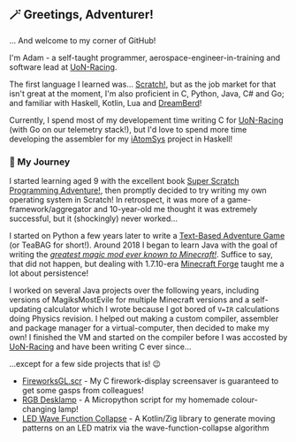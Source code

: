 ## 🪄 Greetings, Adventurer!
... And welcome to my corner of GitHub!

I'm Adam - a self-taught programmer, aerospace-engineer-in-training and software lead at [UoN-Racing](https://github.com/uon-fs).

The first language I learned was... [Scratch!](https://scratch.mit.edu/), but as the job market for that isn't great at the moment, I'm also proficient in C, Python, Java,
  C# and Go; and familiar with Haskell, Kotlin, Lua and [DreamBerd](https://github.com/atom-dispencer/DreamBerd)!

Currently, I spend most of my developement time writing C for [UoN-Racing](https://github.com/uon-fs) (with Go on our telemetry stack!), but I'd love to spend more time
  developing the assembler for my [iAtomSys](https://github.com/atom-dispencer/iAtomSys) project in Haskell!

### 🌱 My Journey

I started learning aged 9 with the excellent book [Super Scratch Programming Adventure!](https://www.amazon.co.uk/Scratch-Programming-Adventure-Covers-Version/dp/1593274092),
  then promptly decided to try writing my own operating system in Scratch! In retrospect, it was more of a game-framework/aggregator and 10-year-old me thought it was 
  extremely successful, but it (shockingly) never worked...
  
I started on Python a few years later to write a [Text-Based Adventure Game](https://github.com/atom-dispencer/codename_TeaBAG) (or TeaBAG for short!).
  Around 2018 I began to learn Java with the goal of writing the [*greatest magic mod ever known to Minecraft!*](https://github.com/atom-dispencer/MagiksMostEvile). Suffice 
  to say, that did not happen, but dealing with 1.7.10-era [Minecraft Forge](https://github.com/minecraftforge) taught me a lot about persistence!

I worked on several Java projects over the following years, including versions of MagiksMostEvile for multiple Minecraft versions and a self-updating calculator which I wrote
  because I got bored of `V=IR` calculations doing Physics revision. I helped out making a custom compiler, assembler and package manager for a virtual-computer, then
  decided to make my own! I finished the VM and started on the compiler before I was accosted by [UoN-Racing](https://github.com/uon-fs) and have been writing C ever since...

...except for a few side projects that is! 😉 
- [FireworksGL.scr](https://github.com/atom-dispencer/FireworksGL.scr) - My C firework-display screensaver is guaranteed to get some gasps from colleagues!
- [RGB Desklamp](https://gist.github.com/atom-dispencer/20dc906ab530efbbe35309a5eabbe17f) - A Micropython script for my homemade colour-changing lamp!
- [LED Wave Function Collapse](https://github.com/atom-dispencer/LEDWaveFunctionCollapse) - A Kotlin/Zig library to generate moving patterns on an LED matrix via the
  wave-function-collapse algorithm

<!--
**atom-dispencer/atom-dispencer** is a ✨ _special_ ✨ repository because its `README.md` (this file) appears on your GitHub profile.

Here are some ideas to get you started:

- 🔭 I’m currently working on ...
- 🌱 I’m currently learning ...
- 👯 I’m looking to collaborate on ...
- 🤔 I’m looking for help with ...
- 💬 Ask me about ...
- 📫 How to reach me: ...
- 😄 Pronouns: ...
- ⚡ Fun fact: ...
-->
